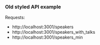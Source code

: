 ### Old styled API example

Requests:
- http://localhost:3001/speakers
- http://localhost:3001/speakers_with_talks
- http://localhost:3001/speakers_min
